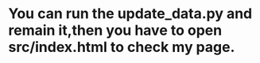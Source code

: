 # You can run the update_data.py and remain it,then you have to open src/index.html to check my page.
